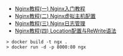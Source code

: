 - [Nginx教程(一) Nginx入门教程](https://blog.csdn.net/yuan_xw/article/details/51181282)
- [Nginx教程(二) Nginx虚拟主机配置](https://blog.csdn.net/yuan_xw/article/details/51254674)
- [Nginx教程(三) Nginx日志管理](https://blog.csdn.net/yuan_xw/article/details/51278623)
- [Nginx教程(四) Location配置与ReWrite语法](https://blog.csdn.net/yuan_xw/article/details/51333451)

```
> docker build -t ngx .
> docker run -d -p 8000:80 ngx
```